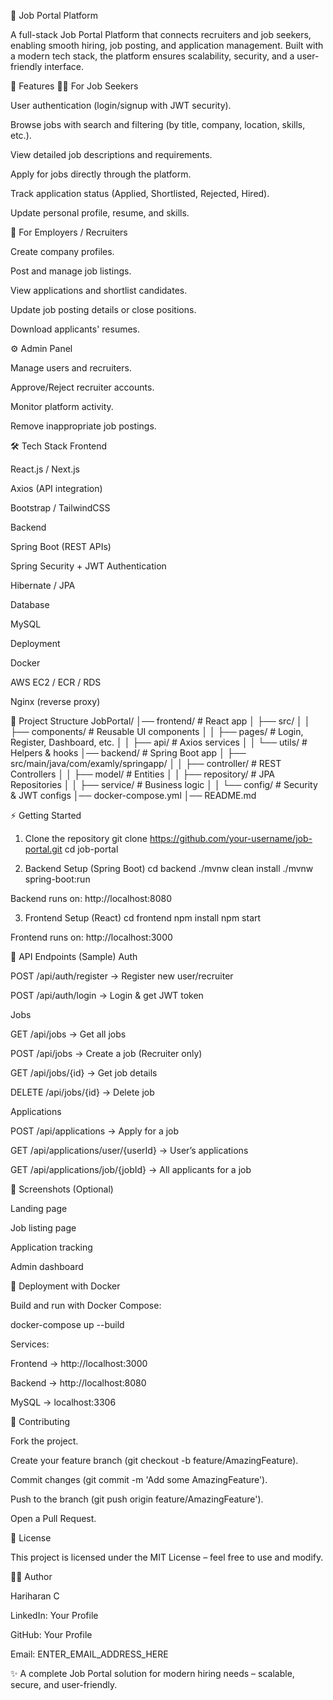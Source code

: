 🏢 Job Portal Platform

A full-stack Job Portal Platform that connects recruiters and job seekers, enabling smooth hiring, job posting, and application management. Built with a modern tech stack, the platform ensures scalability, security, and a user-friendly interface.

🚀 Features
👨‍💼 For Job Seekers

User authentication (login/signup with JWT security).

Browse jobs with search and filtering (by title, company, location, skills, etc.).

View detailed job descriptions and requirements.

Apply for jobs directly through the platform.

Track application status (Applied, Shortlisted, Rejected, Hired).

Update personal profile, resume, and skills.

🏢 For Employers / Recruiters

Create company profiles.

Post and manage job listings.

View applications and shortlist candidates.

Update job posting details or close positions.

Download applicants' resumes.

⚙️ Admin Panel

Manage users and recruiters.

Approve/Reject recruiter accounts.

Monitor platform activity.

Remove inappropriate job postings.

🛠️ Tech Stack
Frontend

React.js / Next.js

Axios (API integration)

Bootstrap / TailwindCSS

Backend

Spring Boot (REST APIs)

Spring Security + JWT Authentication

Hibernate / JPA

Database

MySQL

Deployment

Docker

AWS EC2 / ECR / RDS

Nginx (reverse proxy)

📂 Project Structure
JobPortal/
│── frontend/        # React app
│   ├── src/
│   │   ├── components/   # Reusable UI components
│   │   ├── pages/        # Login, Register, Dashboard, etc.
│   │   ├── api/          # Axios services
│   │   └── utils/        # Helpers & hooks
│── backend/         # Spring Boot app
│   ├── src/main/java/com/examly/springapp/
│   │   ├── controller/   # REST Controllers
│   │   ├── model/        # Entities
│   │   ├── repository/   # JPA Repositories
│   │   ├── service/      # Business logic
│   │   └── config/       # Security & JWT configs
│── docker-compose.yml
│── README.md

⚡ Getting Started
1. Clone the repository
git clone https://github.com/your-username/job-portal.git
cd job-portal

2. Backend Setup (Spring Boot)
cd backend
./mvnw clean install
./mvnw spring-boot:run


Backend runs on: http://localhost:8080

3. Frontend Setup (React)
cd frontend
npm install
npm start


Frontend runs on: http://localhost:3000

🔑 API Endpoints (Sample)
Auth

POST /api/auth/register → Register new user/recruiter

POST /api/auth/login → Login & get JWT token

Jobs

GET /api/jobs → Get all jobs

POST /api/jobs → Create a job (Recruiter only)

GET /api/jobs/{id} → Get job details

DELETE /api/jobs/{id} → Delete job

Applications

POST /api/applications → Apply for a job

GET /api/applications/user/{userId} → User’s applications

GET /api/applications/job/{jobId} → All applicants for a job

📸 Screenshots (Optional)

Landing page

Job listing page

Application tracking

Admin dashboard

🐳 Deployment with Docker

Build and run with Docker Compose:

docker-compose up --build


Services:

Frontend → http://localhost:3000

Backend → http://localhost:8080

MySQL → localhost:3306

🤝 Contributing

Fork the project.

Create your feature branch (git checkout -b feature/AmazingFeature).

Commit changes (git commit -m 'Add some AmazingFeature').

Push to the branch (git push origin feature/AmazingFeature').

Open a Pull Request.

📜 License

This project is licensed under the MIT License – feel free to use and modify.

👨‍💻 Author

Hariharan C

LinkedIn: Your Profile

GitHub: Your Profile

Email: ENTER_EMAIL_ADDRESS_HERE

✨ A complete Job Portal solution for modern hiring needs – scalable, secure, and user-friendly.
